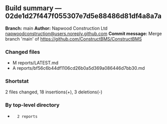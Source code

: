 ## Build summary — 02de1d27f447f055307e7d5e88486d81df4a8a7a

**Branch:** main
**Author:** Napwood Construction Ltd <napwoodconstruction@users.noreply.github.com>
**Commit message:** Merge branch 'main' of https://github.com/ConstructBMS/ConstructBMS

### Changed files
 - M	reports/LATEST.md
 - A	reports/bf56c6b44df1106cd26b0a5d369a086446d7bb30.md

### Shortstat
 2 files changed, 18 insertions(+), 3 deletions(-)

### By top-level directory
 -       2 reports
